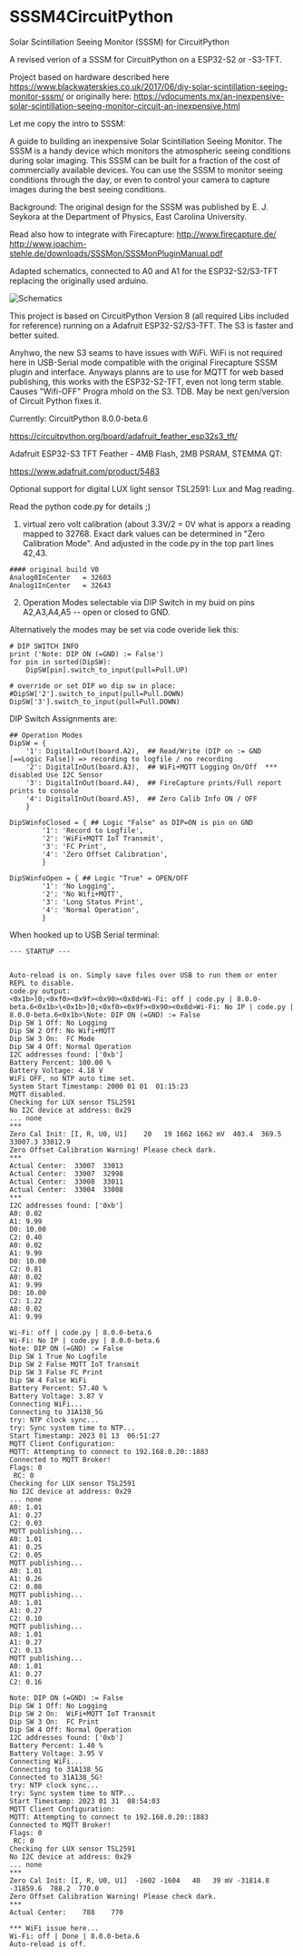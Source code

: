 # SSSM4CircuitPython
Solar Scintillation Seeing Monitor (SSSM) for CircuitPython

A revised verion of a SSSM for CircuitPython on a ESP32-S2 or -S3-TFT.

Project based on hardware described here
https://www.blackwaterskies.co.uk/2017/06/diy-solar-scintillation-seeing-monitor-sssm/
or originally here:
https://vdocuments.mx/an-inexpensive-solar-scintillation-seeing-monitor-circuit-an-inexpensive.html

Let me copy the intro to SSSM:

A guide to building an inexpensive Solar Scintillation Seeing Monitor. The SSSM is a handy device which monitors the atmospheric seeing conditions during solar imaging. This SSSM can be built for a fraction of the cost of commercially available devices. You can use the SSSM to monitor seeing conditions through the day, or even to control your camera to capture images during the best seeing conditions.

Background:
The original design for the SSSM was published by E. J. Seykora at the Department of Physics, East Carolina University.

Read also how to integrate with Firecapture:
http://www.firecapture.de/
http://www.joachim-stehle.de/downloads/SSSMon/SSSMonPluginManual.pdf

Adapted schematics, connected to A0 and A1 for the ESP32-S2/S3-TFT replacing the originally used arduino.

<img title="Analog circuit schematics and parts list for SSSM analog electronics" alt="Schematics" src="pcb-schematics-analog.png">

This project is based on CircuitPython Version 8 (all required Libs included for reference) running on a Adafruit ESP32-S2/S3-TFT. The S3 is faster and better suited.

Anyhwo, the new S3 seams to have issues with WiFi. WiFi is not required here in USB-Serial mode compatible with the original Firecapture SSSM plugin and interface. Anyways planns are to use for MQTT for web based publishing, this works with the ESP32-S2-TFT, even not long term stable. Causes "Wifi-OFF" Progra mhold on the S3. TDB. May be next gen/version of Circuit Python fixes it. 

Currently: CircuitPython 8.0.0-beta.6

https://circuitpython.org/board/adafruit_feather_esp32s3_tft/

Adafruit ESP32-S3 TFT Feather - 4MB Flash, 2MB PSRAM, STEMMA QT:

https://www.adafruit.com/product/5483

Optional support for digital LUX light sensor TSL2591: Lux and Mag reading.


Read the python code.py for details ;)

1) virtual zero volt calibration (about 3.3V/2 = 0V what is apporx a reading mapped to 32768. Exact dark values can be determined in "Zero Calibration Mode". And adjusted in the code.py in the top part lines 42,43.

```
#### original build V0
Analog0InCenter   = 32603
Analog1InCenter   = 32643
```

2) Operation Modes selectable via DIP Switch in my buid on pins A2,A3,A4,A5 -- open or closed to GND.

Alternatively the modes may be set via code overide liek this:
```
# DIP SWITCH INFO
print ('Note: DIP ON (=GND) := False')
for pin in sorted(DipSW):
	DipSW[pin].switch_to_input(pull=Pull.UP)

# override or set DIP wo dip sw in place:
#DipSW['2'].switch_to_input(pull=Pull.DOWN)
DipSW['3'].switch_to_input(pull=Pull.DOWN)
```

DIP Switch Assignments are:
```
## Operation Modes
DipSW = {
	'1': DigitalInOut(board.A2),  ## Read/Write (DIP on := GND [==Logic False]) => recording to logfile / no recording
	'2': DigitalInOut(board.A3),  ## WiFi+MQTT Logging On/Off  *** disabled Use I2C Sensor
	'3': DigitalInOut(board.A4),  ## FireCapture prints/Full report prints to console
	'4': DigitalInOut(board.A5),  ## Zero Calib Info ON / OFF
	}

DipSWinfoClosed = { ## Logic "False" as DIP=ON is pin on GND
        '1': 'Record to Logfile',
        '2': 'WiFi+MQTT IoT Transmit',
        '3': 'FC Print',
        '4': 'Zero Offset Calibration',
        }

DipSWinfoOpen = { ## Logic "True" = OPEN/OFF
        '1': 'No Logging',
        '2': 'No Wifi+MQTT',
        '3': 'Long Status Print',
        '4': 'Normal Operation',
        }
```


When hooked up to USB Serial terminal:

```
--- STARTUP ---


Auto-reload is on. Simply save files over USB to run them or enter REPL to disable.
code.py output:
<0x1b>]0;<0xf0><0x9f><0x90><0x8d>Wi-Fi: off | code.py | 8.0.0-beta.6<0x1b>\<0x1b>]0;<0xf0><0x9f><0x90><0x8d>Wi-Fi: No IP | code.py | 8.0.0-beta.6<0x1b>\Note: DIP ON (=GND) := False
Dip SW 1 Off: No Logging
Dip SW 2 Off: No Wifi+MQTT
Dip SW 3 On:  FC Mode
Dip SW 4 Off: Normal Operation
I2C addresses found: ['0xb']
Battery Percent: 100.00 %
Battery Voltage: 4.18 V
WiFi OFF, no NTP auto time set.
System Start Timestamp: 2000 01 01  01:15:23
MQTT disabled.
Checking for LUX sensor TSL2591
No I2C device at address: 0x29
... none
***
Zero Cal Init: [I, R, U0, U1]    20   19 1662 1662 mV  403.4  369.5 33007.3 33012.9
Zero Offset Calibration Warning! Please check dark.
***
Actual Center:  33007  33013
Actual Center:  33007  32998
Actual Center:  33008  33011
Actual Center:  33004  33008
***
I2C addresses found: ['0xb']
A0: 0.02
A1: 9.99
D0: 10.00
C2: 0.40
A0: 0.02
A1: 9.99
D0: 10.00
C2: 0.81
A0: 0.02
A1: 9.99
D0: 10.00
C2: 1.22
A0: 0.02
A1: 9.99
```

```
Wi-Fi: off | code.py | 8.0.0-beta.6
Wi-Fi: No IP | code.py | 8.0.0-beta.6
Note: DIP ON (=GND) := False
Dip SW 1 True No Logfile
Dip SW 2 False MQTT IoT Transmit
Dip SW 3 False FC Print
Dip SW 4 False WiFi
Battery Percent: 57.40 %
Battery Voltage: 3.87 V
Connecting WiFi...
Connecting to 31A138_5G
try: NTP clock sync...
try: Sync system time to NTP...
Start Timestamp: 2023 01 13  06:51:27
MQTT Client Configuration:
MQTT: Attempting to connect to 192.168.0.20::1883
Connected to MQTT Broker!
Flags: 0
 RC: 0
Checking for LUX sensor TSL2591
No I2C device at address: 0x29
... none
A0: 1.01
A1: 0.27
C2: 0.03
MQTT publishing...
A0: 1.01
A1: 0.25
C2: 0.05
MQTT publishing...
A0: 1.01
A1: 0.26
C2: 0.08
MQTT publishing...
A0: 1.01
A1: 0.27
C2: 0.10
MQTT publishing...
A0: 1.01
A1: 0.27
C2: 0.13
MQTT publishing...
A0: 1.01
A1: 0.27
C2: 0.16
```


```
Note: DIP ON (=GND) := False
Dip SW 1 Off: No Logging
Dip SW 2 On:  WiFi+MQTT IoT Transmit
Dip SW 3 On:  FC Print
Dip SW 4 Off: Normal Operation
I2C addresses found: ['0xb']
Battery Percent: 1.40 %
Battery Voltage: 3.95 V
Connecting WiFi...
Connecting to 31A138_5G
Connected to 31A138_5G!
try: NTP clock sync...
try: Sync system time to NTP...
Start Timestamp: 2023 01 31  08:54:03
MQTT Client Configuration:
MQTT: Attempting to connect to 192.168.0.20::1883
Connected to MQTT Broker!
Flags: 0
 RC: 0
Checking for LUX sensor TSL2591
No I2C device at address: 0x29
... none
***
Zero Cal Init: [I, R, U0, U1]  -1602 -1604   40   39 mV -31814.8 -31859.6  788.2  770.0
Zero Offset Calibration Warning! Please check dark.
***
Actual Center:    788    770

*** WiFi issue here...
Wi-Fi: off | Done | 8.0.0-beta.6
Auto-reload is off.
```

